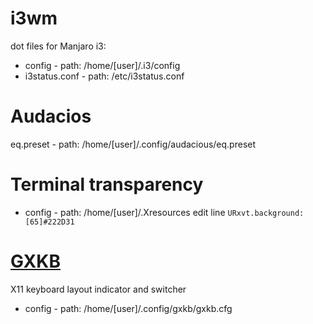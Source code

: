 # i3wm
dot files for Manjaro i3:
- config - path: /home/[user]/.i3/config
- i3status.conf - path: /etc/i3status.conf

# Audacios
eq.preset - path: /home/[user]/.config/audacious/eq.preset

# Terminal transparency
- config - path: /home/[user]/.Xresources
edit line
<code>URxvt.background:                 [65]#222D31</code>

# [GXKB](https://github.com/zen-tools/gxkb)
X11 keyboard layout indicator and switcher
- config - path: /home/[user]/.config/gxkb/gxkb.cfg
